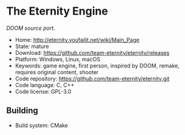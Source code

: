 # The Eternity Engine

_DOOM source port._

- Home: http://eternity.youfailit.net/wiki/Main_Page
- State: mature
- Download: https://github.com/team-eternity/eternity/releases
- Platform: Windows, Linux, macOS
- Keywords: game engine, first person, inspired by DOOM, remake, requires original content, shooter
- Code repository: https://github.com/team-eternity/eternity.git
- Code language: C, C++
- Code license: GPL-3.0

## Building

- Build system: CMake

